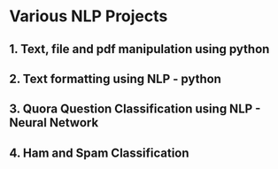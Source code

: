 # Various NLP Projects

## 1. Text, file and pdf manipulation using python
## 2. Text formatting using NLP - python
## 3. Quora Question Classification using NLP - Neural Network
## 4. Ham and Spam Classification
